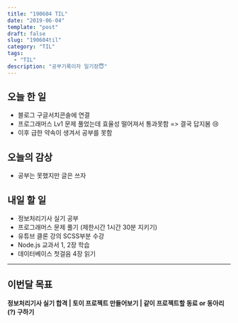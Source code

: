 ```yaml
---
title: "190604 TIL"
date: "2019-06-04"
template: "post"
draft: false
slug: "190604til"
category: "TIL"
tags:
  - "TIL"
description: "공부기록이자 일기장😇"
---
```


## 오늘 한 일

- 블로그 구글서치콘솔에 연결
- 프로그래머스 Lv1 문제 풀었는데 효율성 떨어져서 통과못함 => 결국 답지봄 😢
- 이후 급한 약속이 생겨서 공부를 못함



## 오늘의 감상

- 공부는 못했지만 글은 쓰자



## 내일 할 일

- 정보처리기사 실기 공부
- 프로그래머스 문제 풀기 (제한시간 1시간 30분 지키기)
- 유튜브 클론 강의 SCSS부분 수강
- Node.js 교과서 1, 2장 학습
- 데이터베이스 첫걸음 4장 읽기

---

## 이번달 목표

**정보처리기사 실기 합격 | 토이 프로젝트 만들어보기 | 같이 프로젝트할 동료 or 동아리(?) 구하기**